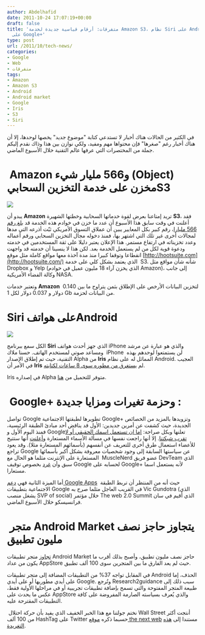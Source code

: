 ```yaml
---
author: Abdelhafid
date: 2011-10-24 17:07:19+00:00
draft: false
title: 'متفرقات: أرقام قياسية جديدة لخدمة Amazon S3، نظام Siri على Android وخواص جديدة
  على Google+'
type: post
url: /2011/10/tech-news/
categories:
- Google
- Web
- متفرقات
tags:
- Amazon
- Amazon S3
- Android
- Android market
- Google
- Iris
- S3
- Siri
---
```


في الكثير من الحالات هناك أخبار لا تستدعي كتابة "موضوع جديد" يخصها لوحدها، إلا أن هناك أخبار رغم "صغرها" فإن محتواها مهم ومفيد، ولكي نوازن بين هذا وذاك نقدم إليكم جملة من المختصرات التي عرفها عالم التقنية خلال الأسبوع الماضي.





#  Amazon و566 مليار شيء (Object) مخزن على خدمة التخزين السحابيS3


[![](https://www.it-scoop.com/wp-content/uploads/2011/10/amazon-web-services-S3.png)
](https://www.it-scoop.com/wp-content/uploads/2011/10/amazon-web-services-S3.png)[
](https://www.it-scoop.com/wp-content/uploads/2011/10/amazon-web-services-S3.png)


يبدو أن **Amazon** تريد إمتاعنا بعرض لقوة خدماتها السحابية وخطتها الشهيرة **S3**، فقد أعلنت في وقت سابق هذا الأسبوع أن عدد ما خزن في خوادم هذه الخدمة قد [بلغ رقم 566 مليارا](http://thenextweb.com/apps/2011/10/19/amazon-announces-566-billion-objects-stored-on-s3-service/)، رقم كبير بكل المعايير يبين أن عملاق التسوق الأمريكي ثبّت أذرعه التي مدها لمجالات أخرى غير تلك التي اشتهر بها، فمنذ دخوله مجال التخزين السحابي ورقم أعماله وعدد تخزيناته في ارتفاع مستمر. هذا الإعلان يعتبر دليلا على ثقة المستخدمين في خدمته ودعوة قوية لكل من لم يستعمل الخدمة بعد. لكن هذا لا ينسينا أن خدمته قد واجهت انقطاعا وتوقفا كبيرا منذ مدة آخذة معها مواقع كاملة مثل موقع [http://hootsuite.com](http://hootsuite.com/) الذي يعتمد بشكل كلي على خدمة  S3. شأنه شأن مواقع مثل  Dropbox و Yelp (الذي يخزن آراء 18 مليون عميل في خوادم Amazon)، إلى جانب وكالة الفضاء الأمريكية NASA.




وتعتبر خدمات **Amazon** لتخزين البيانات الأرخص على الإطلاق بثمن يتراوح ما بين 0.140  دولار و 0.037 دولار لكل 1 Gb من البيانات لحزمة.




<!-- more -->





# Siri على هواتفAndroid


[![](https://www.it-scoop.com/wp-content/uploads/2011/10/iris-android-app-300x146.jpg)
](https://www.it-scoop.com/wp-content/uploads/2011/10/iris-android-app.jpg)


الكل سمع ببرنامج **Siri** الذي جهز أحدث هواتف iPhone والذي هو عبارة عن مرشد ومساعد صوتي لمستخدم الهاتف. حسنا ملاك  iPhone  لن يستمتعوا لوحدهم بهذه التقنية، حيث تم إطلاق الإصدار Alpha من **Iris** المماثل له على نظام Android. العجيب في الأمر أن **Iris** لم [يستغرق من مطوره سوى 8 ساعات لكتابته](http://www.phonesreview.co.uk/2011/10/22/iphone-4s-siri-stop-reverse-for-android-iris/).




Iris في إصداره Alpha متوفر للتحميل من [هنا](https://market.android.com/details?id=com.dexetra.iris).





#  Google+ وحزمة تغيرات ومزايا جديدة :




تواصل Google تطويرها لطبقتها الاجتماعية Google+ وتزويدها بالمزيد من الخصائص الجديدة، حيث كشفت عن أمرين جديدين: الأول قد يناقض أحد مبادئ الطبقة الرئيسية، فمنذ اليوم الأول و Googleتعلنها وبكل صراحة: [إما ان تستعمل اسمك الحقيقي أو لا تقرب شبكتنا](../2011/07/google-real-names-requirement-profiles/). إلا أنها راجعت نفسها في مسألة الأسماء المستعارة و[أعلنت](http://mashable.com/2011/10/19/google-to-support-pseudonyms/) أنها ستتيح للأعضاء استعمال طرق أخرى للتعريف عن أنفسهم (بأسمائهم المستعارة مثلا). وقد يعود تراجع Google عن سياستها السابقة إلى وجود شخصيات معروفة بشكل أكبر بأسمائها المستعارة على الإنترنت مثلما هو الحال مع  MuscleNerd عضو فريق DevTeam الذي سبق وأن [غرد](http://twitter.com/#%21/MuscleNerd/status/95178450855411713) بخصوص توقيف Google لحسابه على Google+ لأنه يستعمل اسما مستعارا.




أما الميزة الثانية فهي [دعم Google Apps](http://mashable.com/2011/10/19/google-plus-google-apps/)  حيث أنه من المنتظر أن تربط الطبقة الاجتماعية بتطبيقات Google في القريب العاجل مثلما صرح به Vic Gundotra (الذي يشغل منصب SVP of social) خلال مؤتمر The web 2.0 Summit الذي أقيم في سان فرانسيسكو خلال الأسبوع الماضي.





#  متجر Android Market يتجاوز حاجز نصف مليون تطبيق




[تجاوز](http://www.research2guidance.com/android-market-reaches-half-a-million-successful-submissions/) متجر تطبيقات Android Market حاجز نصف مليون تطبيق، وأصبح بذلك أقرب ما يكون من عداد AppStore حيث لم يعد الفارق ما بين المتجرين سوى 100 ألف تطبيق.




في المقابل تواجه 37% من التطبيقات المضافة إلى متجر تطبيقات Android الحذف، إما على أيدي مطوريها أو على أيدي Google. وتُرجع Research2guidance سبب ذلك إلى طبيعة المتجر المفتوحة والتي تسمح بإضافة تطبيقات تجريبية أو في مراحلها الأولية فقط، عكس ما يحدث على AppStore والذي يُعرف بسياسته الصارمة المفروضة على كافة التطبيقات المقترحة عليه.




 نختم جولتنا مع هذا الخبر الخفيف الذي يفيد بأن حركة احتلال Wall Street أنتجت أكثر من 100 ألف HashTag على Twitter حسبما ذكره [موقع the next web](http://thenextweb.com/twitter/2011/10/21/over-100k-different-hashtags-have-been-used-to-discuss-occupy-wall-street/) مستندا إلى [هذه التغريدة](http://thenextweb.com/twitter/2011/10/21/over-100k-different-hashtags-have-been-used-to-discuss-occupy-wall-street/).




